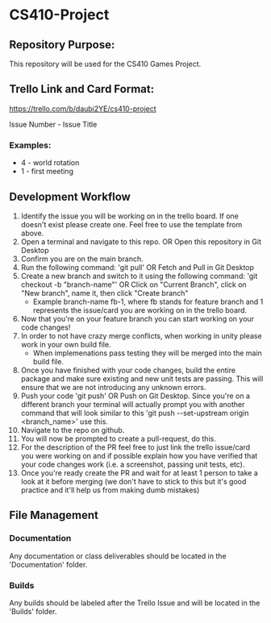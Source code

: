 # CS410-Project

## Repository Purpose:

This repository will be used for the CS410 Games Project.



## Trello Link and Card Format:

https://trello.com/b/daubi2YE/cs410-project

Issue Number - Issue Title

### Examples:
 - 4 - world rotation
 - 1 - first meeting

## Development Workflow
1. Identify the issue you will be working on in the trello board. If one doesn't exist please create one. Feel free to use the template from above.
2. Open a terminal and navigate to this repo.  OR Open this repository in Git Desktop
3. Confirm you are on the main branch.
4. Run the following command: 'git pull'  OR Fetch and Pull in Git Desktop
5. Create a new branch and switch to it using the following command: 'git checkout -b "branch-name"'  OR Click on "Current Branch", click on "New branch", name it, then click "Create branch" 
     -  Example branch-name fb-1, where fb stands for feature branch and 1 represents the issue/card you are working on in the trello board.
6. Now that you're on your feature branch you can start working on your code changes!
7. In order to not have crazy merge conflicts, when working in unity please work in your own build file.
     -  When implemenations pass testing they will be merged into the main build file.
8. Once you have finished with your code changes, build the entire package and make sure existing and new unit tests are passing. This will ensure that we are not introducing any unknown errors.
9. Push your code 'git push'   OR Push on Git Desktop. Since you're on a different branch your terminal will actually prompt you with another command that will look similar to this 'git push --set-upstream origin <branch_name>' use this.
10. Navigate to the repo on github.
11. You will now be prompted to create a pull-request, do this.
12. For the description of the PR feel free to just link the trello issue/card you were working on and if possible explain how you have verified that your code changes work (i.e. a screenshot, passing unit tests, etc).
13. Once you're ready create the PR and wait for at least 1 person to take a look at it before merging (we don't have to stick to this but it's good practice and it'll help us from making dumb mistakes)

## File Management

### Documentation
Any documentation or class deliverables should be located in the 'Documentation' folder.

### Builds
Any builds should be labeled after the Trello Issue and will be located in the 'Builds' folder.





